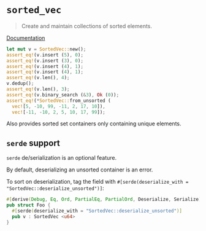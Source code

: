 # `sorted_vec`

> Create and maintain collections of sorted elements.

[Documentation](https://docs.rs/sorted-vec)

```rust
let mut v = SortedVec::new();
assert_eq!(v.insert (5), 0);
assert_eq!(v.insert (3), 0);
assert_eq!(v.insert (4), 1);
assert_eq!(v.insert (4), 1);
assert_eq!(v.len(), 4);
v.dedup();
assert_eq!(v.len(), 3);
assert_eq!(v.binary_search (&3), Ok (0));
assert_eq!(*SortedVec::from_unsorted (
  vec![5, -10, 99, -11, 2, 17, 10]),
  vec![-11, -10, 2, 5, 10, 17, 99]);
```

Also provides sorted set containers only containing unique elements.

## `serde` support

`serde` de/serialization is an optional feature.

By default, deserializing an unsorted container is an error.

To sort on deserialization, tag the field with
`#[serde(deserialize_with = "SortedVec::deserialize_unsorted")]`:
```rust
#[derive(Debug, Eq, Ord, PartialEq, PartialOrd, Deserialize, Serialize)]
pub struct Foo {
  #[serde(deserialize_with = "SortedVec::deserialize_unsorted")]
  pub v : SortedVec <u64>
}
```
